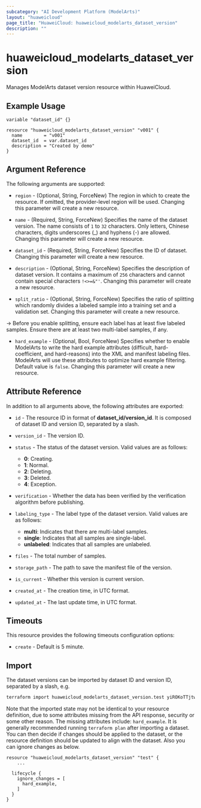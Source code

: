 ```yaml
---
subcategory: "AI Development Platform (ModelArts)"
layout: "huaweicloud"
page_title: "HuaweiCloud: huaweicloud_modelarts_dataset_version"
description: ""
---
```


# huaweicloud_modelarts_dataset_version

Manages ModelArts dataset version resource within HuaweiCloud.

## Example Usage

```hcl
variable "dataset_id" {}

resource "huaweicloud_modelarts_dataset_version" "v001" {
  name        = "v001"
  dataset_id  = var.dataset_id
  description = "Created by demo"
}
```

## Argument Reference

The following arguments are supported:

* `region` - (Optional, String, ForceNew) The region in which to create the resource. If omitted, the
  provider-level region will be used. Changing this parameter will create a new resource.

* `name` - (Required, String, ForceNew) Specifies the name of the dataset version. The name consists of `1` to `32`
  characters. Only letters, Chinese characters, digits underscores (_) and hyphens (-) are allowed.
  Changing this parameter will create a new resource.

* `dataset_id` - (Required, String, ForceNew) Specifies the ID of dataset.
  Changing this parameter will create a new resource.

* `description` - (Optional, String, ForceNew) Specifies the description of dataset version. It contains a maximum of
  `256` characters and cannot contain special characters `!<>=&"'`. Changing this parameter will create a new resource.

* `split_ratio` - (Optional, String, ForceNew) Specifies the ratio of splitting which randomly divides a labeled sample
  into a training set and a validation set. Changing this parameter will create a new resource.

-> Before you enable splitting, ensure each label has at least five labeled samples. Ensure there are at least two
  multi-label samples, if any.

* `hard_example` - (Optional, Bool, ForceNew) Specifies whether to enable ModelArts to write the hard example
  attributes (difficult, hard-coefficient, and hard-reasons) into the XML and manifest labeling files. ModelArts will
  use these attributes to optimize hard example filtering. Default value is `false`.
  Changing this parameter will create a new resource.

## Attribute Reference

In addition to all arguments above, the following attributes are exported:

* `id` - The resource ID in format of **dataset_id/version_id**. It is composed of dataset ID and version ID,
  separated by a slash.

* `version_id` - The version ID.

* `status` - The status of the dataset version. Valid values are as follows:
  + **0**: Creating.
  + **1**: Normal.
  + **2**: Deleting.
  + **3**: Deleted.
  + **4**: Exception.

* `verification` - Whether the data has been verified by the verification algorithm before publishing.

* `labeling_type` - The label type of the dataset version. Valid values are as follows:
  + **multi**: Indicates that there are multi-label samples.
  + **single**: Indicates that all samples are single-label.
  + **unlabeled**: Indicates that all samples are unlabeled.

* `files` - The total number of samples.

* `storage_path` - The path to save the manifest file of the version.

* `is_current` - Whether this version is current version.

* `created_at` - The creation time, in UTC format.

* `updated_at` - The last update time, in UTC format.

## Timeouts

This resource provides the following timeouts configuration options:

* `create` - Default is 5 minute.

## Import

The dataset versions can be imported by dataset ID and version ID, separated by a slash, e.g.

```bash
terraform import huaweicloud_modelarts_dataset_version.test yiROKoTTjtwjvP71yLG/wieeeoTrtrtjvn67yLm
```

Note that the imported state may not be identical to your resource definition, due to some attributes missing from the
API response, security or some other reason. The missing attributes include: `hard_example`. It is generally
recommended running `terraform plan` after importing a dataset. You can then decide if changes should be applied to the
dataset, or the resource definition should be updated to align with the dataset. Also you can ignore changes as below.

```hcl
resource "huaweicloud_modelarts_dataset_version" "test" {
    ...

  lifecycle {
    ignore_changes = [
      hard_example,
    ]
  }
}
```
